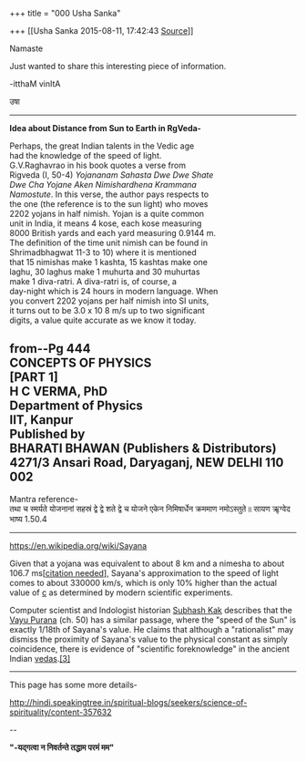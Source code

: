 +++
title = "000 Usha Sanka"

+++
[[Usha Sanka	2015-08-11, 17:42:43 [Source](https://groups.google.com/g/samskrita/c/ygEFWA1k-sA)]]



Namaste

Just wanted to share this interesting piece of information.

-itthaM vinItA

उषा

------------------------

**Idea about Distance from Sun to Earth in RgVeda-**  

  
Perhaps, the great Indian talents in the Vedic age  
had the knowledge of the speed of light.  
G.V.Raghavrao in his book quotes a verse from  
Rigveda (I, 50-4) *Yojananam Sahasta Dwe Dwe Shate  
Dwe Cha Yojane Aken Nimishardhena Krammana  
Namostute*. In this verse, the author pays respects to  
the one (the reference is to the sun light) who moves  
2202 yojans in half nimish. Yojan is a quite common  
unit in India, it means 4 kose, each kose measuring  
8000 British yards and each yard measuring 0.9144 m.  
The definition of the time unit nimish can be found in  
Shrimadbhagwat 11-3 to 10) where it is mentioned  
that 15 nimishas make 1 kashta, 15 kashtas make one  
laghu, 30 laghus make 1 muhurta and 30 muhurtas  
make 1 diva-ratri. A diva-ratri is, of course, a  
day-night which is 24 hours in modern language. When  
you convert 2202 yojans per half nimish into SI units,  
it turns out to be 3.0 x 10 8 m/s up to two significant  
digits, a value quite accurate as we know it today.  
  

from--Pg 444  
CONCEPTS OF PHYSICS  
\[PART 1\]  
H C VERMA, PhD  
Department of Physics  
IIT, Kanpur  
Published by  
BHARATI BHAWAN (Publishers & Distributors)  
4271/3 Ansari Road, Daryaganj, NEW DELHI 110 002  
----------------------  
Mantra reference-  
तथा च स्मर्यते योजनानां सहस्रं द्वे द्वे शते द्वे च योजने एकेन निमिषार्धेन क्रममाण नमोऽस्तुते॥ सायण ऋृग्वेद भाष्य 1.50.4  
  
----------------------  
<https://en.wikipedia.org/wiki/Sayana>  

Given that a yojana was equivalent to about 8 km and a nimesha to about 106.7 ms\[[citation needed](https://en.wikipedia.org/wiki/Wikipedia:Citation_needed "Wikipedia:Citation needed")\], Sayana's approximation to the speed of light comes to about 330000 km/s, which is only 10% higher than the actual value of [c](https://en.wikipedia.org/wiki/Speed_of_light "Speed of light") as determined by modern scientific experiments.

Computer scientist and Indologist historian [Subhash Kak](https://en.wikipedia.org/wiki/Subhash_Kak "Subhash Kak") describes that the [Vayu Purana](https://en.wikipedia.org/wiki/Vayu_Purana "Vayu Purana") (ch. 50) has a similar passage, where the "speed of the Sun" is exactly 1/18th of Sayana's value. He claims that although a "rationalist" may dismiss the proximity of Sayana's value to the physical constant as simply coincidence, there is evidence of "scientific foreknowledge" in the ancient Indian [vedas](https://en.wikipedia.org/wiki/Vedas "Vedas").[\[3\]](https://en.wikipedia.org/wiki/Sayana#cite_note-3)

----------------------  

This page has some more details-  



<http://hindi.speakingtree.in/spiritual-blogs/seekers/science-of-spirituality/content-357632>  
  

  

--  

****"-यद्गत्वा न निवर्तन्ते तद्धाम परमं मम"****  

